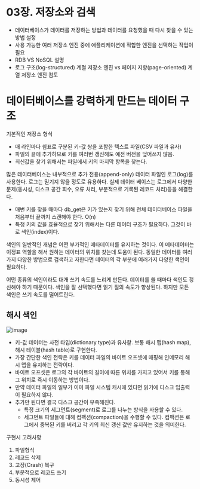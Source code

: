 # 03장. 저장소와 검색

- 데이터베이스가 데이터를 저장하는 방법과 데이터를 요청했을 때 다시 찾을 수 있는 방법 설정
- 사용 가능한 여러 저장소 엔진 중에 애플리케이션에 적합한 엔진을 선택하는 작업이 필요
- RDB VS NoSQL 설명
- 로그 구조(log-structured) 계졀 저장소 엔진 vs 페이지 지향(page-oriented) 계열 저장소 엔진 컴토

# 데이터베이스를 강력하게 만드는 데이터 구조

기본적인 저장소 형식

- 매 라인마다 쉼표로 구분된 키-값 쌍을 포함한 텍스트 파일(CSV 파일과 유사)
- 파일의 끝에 추가하므로 키를 여러번 갱신해도 예전 버전을 덮어쓰지 않음.
- 최신값을 찾기 위해서는 파일에서 키의 마지막 항목을 찾는다.

많은 데이터베이스는 내부적으로 추가 전용(append-only) 데이터 파일인 로그(log)를 사용한다. 로그는 믿기지 않을 정도로 유용하다. 실제 데이터 베이스는 로그에서 다양한 문제(동시성, 디스크 공간 회수, 오류 처리, 부분적으로 기록된 레코드 처리)등을 해결한다.

- 매번 키를 찾을 때마다 db_get은 키가 있는지 찾기 위해 전체 데이터베이스 파일을 처음부터 끝까지 스캔해야 한다. O(n)
- 특정 키의 값을 효율적으로 찾기 위해서는 다른 데이터 구조가 필요하다. 그것이 바로 색인(index)이다.

색인의 일반적인 개념은 어떤 부가적인 메타데이터를 유지하는 것이다. 이 메타데이터는 이정표 역할을 해서 원하는 데이터의 위치를 찾는데 도움이 된다. 동일한 데이터를 여러가지 다양한 방법으로 검색하고 자한다면 데이터의 각 부분에 여러가지 다양한 색인이 필요하다.

어떤 종류의 색인이라도 대개 쓰기 속도를 느리게 만든다. 데이터를 쓸 때마다 색인도 갱신해야 하기 때문이다. 색인을 잘 선택했다면 읽기 질의 속도가 향상된다. 하지만 모든 색인은 쓰기 속도를 떨어트린다.

## 해시 색인

![image](https://github.com/eastperson/23-11-DesigningDataIntensiveApplications/assets/66561524/13ef4b3b-e9cd-4319-81e2-2900a3e57f3a)

- 키-값 데이터는 사전 타입(dictionary type)과 유사핟. 보통 해시 맵(hash map), 해시 테이블(hash table)로 구현한다.
- 가장 간단한 색인 전략은 키를 데이터 파일의 바이트 오프셋에 매핑해 인메모리 해시 맵을 유지하는 전략이다.
- 바이트 오프셋은 로그의 각 바이트의 길이에 따른 위치를 가지고 있어서 키를 통해 그 위치로 즉시 이동하는 방법이다.
- 만약 데이터 파일의 일부가 이미 파일 시스템 캐시에 있다면 읽기에 디스크 입출력이 필요하지 않다.
- 추가만 된다면 결국 디스크 공간이 부족해진다.
    - 특정 크기의 세그먼트(segment)로 로그를 나누는 방식을 사용할 수 있다.
    - 세그먼트 파일들에 대해 컴팩션(compaction)을 수행할 수 있다. 컴팩션은 로그에서 중복된 키를 버리고 각 키의 최신 갱신 값만 유지하는 것을 의미한다.

구현시 고려사항

1. 파일형식
2. 레코드 삭제
3. 고장(Crash) 복구
4. 부분적으로 레코드 쓰기
5. 동시성 제어

   
